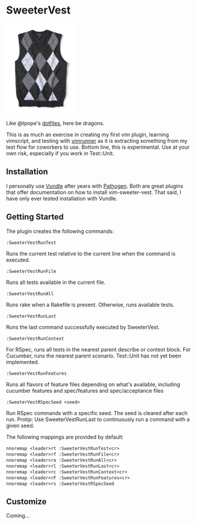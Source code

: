 # SweeterVest

![Sweeter Vest](sweeter-vest.jpg "Sweeter Vest")

Like @tpope's [dotfiles](http://github.com/tpope/tpope), here be dragons.

This is as much an exercise in creating my first vim plugin, learning vimscript, and testing with [vimrunner](https://github.com/AndrewRadev/vimrunner) as it is extracting something from my test flow for coworkers to use.  Bottom line, this is experimental.  Use at your own risk, especially if you work in Test::Unit.

## Installation

I personally use [Vundle](https://github.com/gmarik/vundle) after years with [Pathogen](https://github.com/tpope/vim-pathogen).  Both are great plugins that offer documentation on how to install vim-sweeter-vest.  That said, I have only ever tested installation with Vundle.

## Getting Started

  The plugin creates the following commands:

  ```vim
  :SweeterVestRunTest
  ```
  Runs the current test relative to the current line when the command is executed.

  ```vim
  :SweeterVestRunFile
  ```
  Runs all tests available in the current file.

  ```vim
  :SweeterVestRunAll
  ```
  Runs rake when a Rakefile is present.  Otherwise, runs available tests.

  ```vim
  :SweeterVestRunLast
  ```
  Runs the last command successfully executed by SweeterVest.

  ```vim
  :SweeterVestRunContext
  ```
  For RSpec, runs all tests in the nearest parent describe or context block.  For Cucumber, runs the nearest parent scenario.  Test::Unit has not yet been implemented.

  ```vim
  :SweeterVestRunFeatures
  ```
  Runs all flavors of feature files depending on what's available, including cucumber features and spec/features and spec/acceptance files

  ```vim
  :SweeterVestRSpecSeed <seed>
  ```
  Run RSpec commands with a specific seed.  The seed is cleared after each run.  Protip: Use SweeterVestRunLast to continuously run a command with a given seed.


  The following mappings are provided by default:

  ```vim
  nnoremap <leader>rt :SweeterVestRunTest<cr>
  nnoremap <leader>rf :SweeterVestRunFile<cr>
  nnoremap <leader>ra :SweeterVestRunAll<cr>
  nnoremap <leader>rl :SweeterVestRunLast<cr>
  nnoremap <leader>rc :SweeterVestRunContext<cr>
  nnoremap <leader>rF :SweeterVestRunFeatures<cr>
  nnoremap <leader>rs :SweeterVestRSpecSeed 
  ```


## Customize

Coming...
